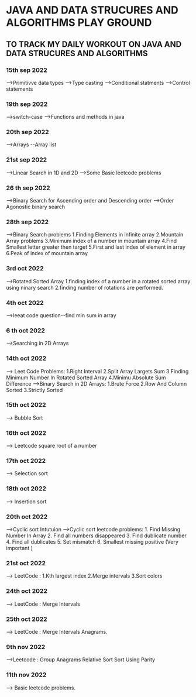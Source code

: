 # JAVA AND DATA STRUCURES AND ALGORITHMS PLAY GROUND

## TO TRACK MY DAILY WORKOUT ON JAVA AND DATA STRUCURES AND ALGORITHMS

### 15th sep 2022

-->Primitivve data types
-->Type casting
-->Conditional statments
-->Control statements

### 19th sep 2022

-->switch-case
-->Functions and methods in java

### 20th sep 2022

-->Arrays
--Array list

### 21st sep 2022

-->Linear Search in 1D and 2D
-->Some Basic leetcode problems

### 26 th sep 2022

-->Binary Search for Ascending order and Descending order
-->Order Agonostic binary search

### 28th sep 2022

-->Binary Search problems
1.Finding Elements in infinite array
2.Mountain Array problems
3.Minimum index of a number in mountain array
4.Find Smallest letter greater then target
5.First and last index of element in array
6.Peak of index of mountain array

### 3rd oct 2022

-->Rotated Sorted Array
1.finding index of a number in a rotated sorted array using ninary search
2.finding number of rotations are performed.

### 4th oct 2022

-->leeat code question--find min sum in array

### 6 th oct 2022

-->Searching in 2D Arrays

### 14th oct 2022

--> Leet Code Problems: 1.Right Interval
                        2.Split Array Largets Sum
                        3.Finding Minimum Number In Rotated Sorted Array
                        4.Minimu Absolute Sum Difference
-->Binary Search in 2D Arrays: 1.Brute Force
                               2.Row And Column Sorted
                               3.Strictly Sorted

### 15th oct 2022

--> Bubble Sort

### 16th oct 2022

--> Leetcode square root of a number

### 17th oct 2022

--> Selection sort

### 18th oct 2022

--> Insertion sort

### 20th oct 2022

-->Cyclic sort Intutuion
-->Cyclic sort leetcode problems: 1. Find Missing Number In Array
                                  2. Find all numbers disappeared
                                  3. Find dublicate number
                                  4. Find all dublicates
                                  5. Set mismatch
                                  6. Smallest missing positive (Very important )

### 21st oct 2022

--> LeetCode : 1.Kth largest index
               2.Merge intervals
               3.Sort colors 


### 24th oct 2022

--> LeetCode : Merge Intervals

### 25th oct 2022

--> LeetCode : Merge Intervals
               Anagrams.

### 9th nov 2022

-->Leetcode : Group Anagrams
              Relative Sort
              Sort Using Parity

### 11th  nov 2022

--> Basic leetcode problems.
